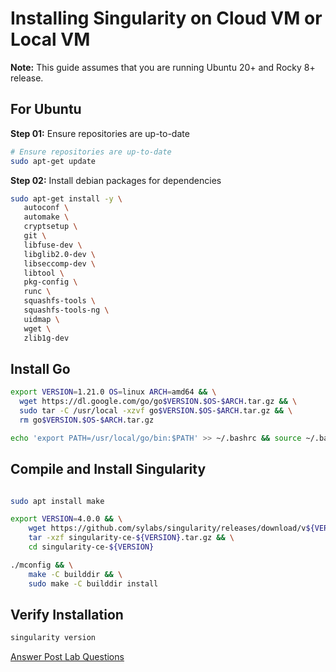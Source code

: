 # Installing Singularity on Cloud VM or Local VM

**Note:** This guide assumes that you are running Ubuntu 20+ and Rocky 8+ release.

## For Ubuntu

**Step 01:** Ensure repositories are up-to-date

```bash
# Ensure repositories are up-to-date
sudo apt-get update
```

**Step 02:**  Install debian packages for dependencies

```bash
sudo apt-get install -y \
   autoconf \
   automake \
   cryptsetup \
   git \
   libfuse-dev \
   libglib2.0-dev \
   libseccomp-dev \
   libtool \
   pkg-config \
   runc \
   squashfs-tools \
   squashfs-tools-ng \
   uidmap \
   wget \
   zlib1g-dev
```

## Install Go
```bash
export VERSION=1.21.0 OS=linux ARCH=amd64 && \
  wget https://dl.google.com/go/go$VERSION.$OS-$ARCH.tar.gz && \
  sudo tar -C /usr/local -xzvf go$VERSION.$OS-$ARCH.tar.gz && \
  rm go$VERSION.$OS-$ARCH.tar.gz

echo 'export PATH=/usr/local/go/bin:$PATH' >> ~/.bashrc && source ~/.bashrc 
```

## Compile and Install Singularity

```bash

sudo apt install make

export VERSION=4.0.0 && \
    wget https://github.com/sylabs/singularity/releases/download/v${VERSION}/singularity-ce-${VERSION}.tar.gz && \
    tar -xzf singularity-ce-${VERSION}.tar.gz && \
    cd singularity-ce-${VERSION}

./mconfig && \
    make -C builddir && \
    sudo make -C builddir install
```

## Verify Installation

```bash
singularity version
```

[Answer Post Lab Questions](https://forms.gle/VLDfKq3G29trTSEu6)

